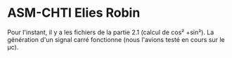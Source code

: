 # ASM-CHTI Elies Robin

Pour l'instant, il y  a les fichiers de la partie 2.1 (calcul de cos² +sin²). La génération d'un signal carré fonctionne (nous l'avions testé en cours sur le µc).
